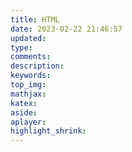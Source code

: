 ```yaml
---
title: HTML
date: 2023-02-22 21:46:57
updated:
type:
comments:
description:
keywords:
top_img:
mathjax:
katex:
aside:
aplayer:
highlight_shrink:
---
```

